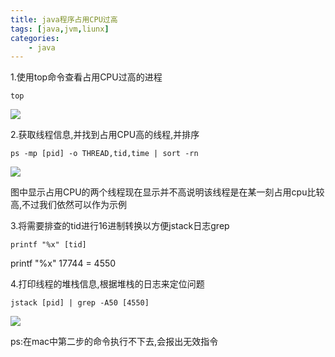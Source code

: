 ```yaml
---
title: java程序占用CPU过高
tags: [java,jvm,liunx]
categories: 
	- java
---
```


1.使用top命令查看占用CPU过高的进程

```shell
top
```

<img src="/image/liunx_top_cpu_hight.png"/>

2.获取线程信息,并找到占用CPU高的线程,并排序

```shell
ps -mp [pid] -o THREAD,tid,time | sort -rn
```

<img src="/image/liunx_top_cpu_hight_thread_sort.png"/>

图中显示占用CPU的两个线程现在显示并不高说明该线程是在某一刻占用cpu比较高,不过我们依然可以作为示例

3.将需要排查的tid进行16进制转换以方便jstack日志grep

```shell
printf "%x" [tid] 
```

printf "%x" 17744  = 4550

4.打印线程的堆栈信息,根据堆栈的日志来定位问题

```shell
jstack [pid] | grep -A50 [4550]
```

<img src="/image/liunx_top_cpu_hight_jstack_grep.png"/>

ps:在mac中第二步的命令执行不下去,会报出无效指令